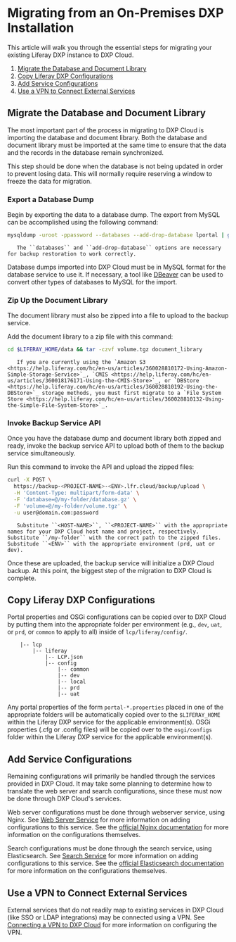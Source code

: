 # Migrating from an On-Premises DXP Installation

This article will walk you through the essential steps for migrating your existing Liferay DXP instance to DXP Cloud.

1. [Migrate the Database and Document Library](#migrate-the-database-and-document-library)
1. [Copy Liferay DXP Configurations](#copy-liferay-dxp-configurations)
1. [Add Service Configurations](#add-service-configurations)
1. [Use a VPN to Connect External Services](#use-a-vpn-to-connect-external-services)

## Migrate the Database and Document Library

The most important part of the process in migrating to DXP Cloud is importing the database and document library. Both the database and document library must be imported at the same time to ensure that the data and the records in the database remain synchronized.

This step should be done when the database is not being updated in order to prevent losing data. This will normally require reserving a window to freeze the data for migration. 

### Export a Database Dump

Begin by exporting the data to a database dump. The export from MySQL can be accomplished using the following command:

```bash
mysqldump -uroot -ppassword --databases --add-drop-database lportal | gzip -c | cat > database.gz
```

```important::
   The ``databases`` and ``add-drop-database`` options are necessary for backup restoration to work correctly.
```

Database dumps imported into DXP Cloud must be in MySQL format for the database service to use it. If necessary, a tool like [DBeaver](http://dbeaver.io) can be used to convert other types of databases to MySQL for the import.

### Zip Up the Document Library

The document library must also be zipped into a file to upload to the backup service.

Add the document library to a zip file with this command:

```bash
cd $LIFERAY_HOME/data && tar -czvf volume.tgz document_library
```

```important::
   If you are currently using the `Amazon S3 <https://help.liferay.com/hc/en-us/articles/360028810172-Using-Amazon-Simple-Storage-Service>`_, `CMIS <https://help.liferay.com/hc/en-us/articles/360018176171-Using-the-CMIS-Store>`_, or `DBStore <https://help.liferay.com/hc/en-us/articles/360028810192-Using-the-DBStore>`_ storage methods, you must first migrate to a `File System Store <https://help.liferay.com/hc/en-us/articles/360028810132-Using-the-Simple-File-System-Store>`_.
```

### Invoke Backup Service API

Once you have the database dump and document library both zipped and ready, invoke the backup service API to upload both of them to the backup service simultaneously.

Run this command to invoke the API and upload the zipped files:

```bash
curl -X POST \
  https://backup-<PROJECT-NAME>-<ENV>.lfr.cloud/backup/upload \
  -H 'Content-Type: multipart/form-data' \
  -F 'database=@/my-folder/database.gz' \
  -F 'volume=@/my-folder/volume.tgz' \
  -u user@domain.com:password
```

```note::
   Substitute ``<HOST-NAME>``, ``<PROJECT-NAME>`` with the appropriate names for your DXP Cloud host name and project, respectively. Substitute ``/my-folder`` with the correct path to the zipped files. Substitude ``<ENV>`` with the appropriate environment (prd, uat or dev).
```

Once these are uploaded, the backup service will initialize a DXP Cloud backup. At this point, the biggest step of the migration to DXP Cloud is complete.

## Copy Liferay DXP Configurations

Portal properties and OSGi configurations can be copied over to DXP Cloud by putting them into the appropriate folder per environment (e.g., `dev`, `uat`, or `prd`, or `common` to apply to all) inside of `lcp/liferay/config/`.

```
    |-- lcp
        |-- liferay
            |-- LCP.json
            |-- config
                |-- common
                |-- dev
                |-- local
                |-- prd
                |-- uat
```

Any portal properties of the form `portal-*.properties` placed in one of the appropriate folders will be automatically copied over to the `$LIFERAY_HOME` within the Liferay DXP service for the applicable environment(s). OSGi properties (.cfg or .config files) will be copied over to the `osgi/configs` folder within the Liferay DXP service for the applicable environment(s).

## Add Service Configurations

Remaining configurations will primarily be handled through the services provided in DXP Cloud. It may take some planning to determine how to translate the web server and search configurations, since these must now be done through DXP Cloud's services.

Web server configurations must be done through webserver service, using Nginx. See [Web Server Service](../platform-services/web-server-service.md) for more information on adding configurations to this service. See the [official Nginx documentation](https://docs.nginx.com/) for more information on the configurations themselves.

Search configurations must be done through the search service, using Elasticsearch. See [Search Service](../platform-services/search-service.md) for more information on adding configurations to this service. See the [official Elasticsearch documentation](https://www.elastic.co/guide/index.html) for more information on the configurations themselves.

## Use a VPN to Connect External Services

External services that do not readily map to existing services in DXP Cloud (like SSO or LDAP integrations) may be connected using a VPN. See [Connecting a VPN to DXP Cloud](../infrastructure-and-operations/networking/connecting-a-vpn-to-dxp-cloud.md) for more information on configuring the VPN.
